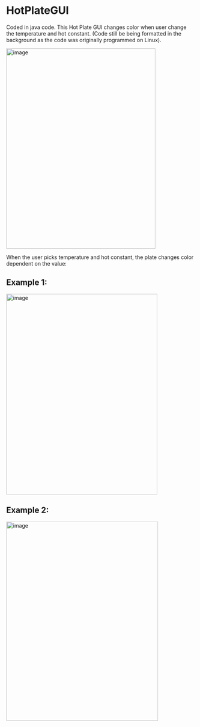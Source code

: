 # HotPlateGUI
Coded in java code. This Hot Plate GUI changes color when user change the temperature and hot constant. (Code still be being formatted in the background as the code was originally programmed on Linux).

<img width="397" height="532" alt="image" src="https://github.com/user-attachments/assets/f27d6785-906b-4b9f-982e-95c6657b4f68" />

When the user picks temperature and hot constant, the plate changes color dependent on the value:

## Example 1:
<img width="402" height="533" alt="image" src="https://github.com/user-attachments/assets/20379c9e-ea94-4773-8105-7dcdca421009" />

## Example 2:
<img width="404" height="529" alt="image" src="https://github.com/user-attachments/assets/6376c8e3-594b-4aac-8ad5-c53c1d12d5c0" />


